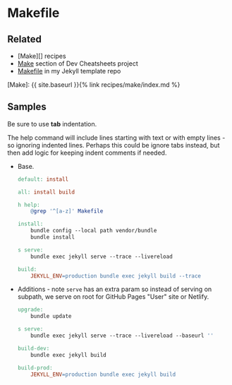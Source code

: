 # Makefile


## Related

- [Make][] recipes
- [Make](https://michaelcurrin.github.io/dev-cheatsheets/cheatsheets/make/) section of Dev Cheatsheets project
- [Makefile](https://github.com/MichaelCurrin/jekyll-blog-demo/blob/master/Makefile) in my Jekyll template repo

[Make]: {{ site.baseurl }}{% link recipes/make/index.md %}


## Samples

Be sure to use **tab** indentation.

The help command will include lines starting with text or with empty lines - so ignoring indented lines. Perhaps this could be ignore tabs instead, but then add logic for keeping indent comments if needed.

- Base.
    ```makefile
    default: install

    all: install build

    h help:
        @grep '^[a-z]' Makefile

    install:
        bundle config --local path vendor/bundle
        bundle install

    s serve:
        bundle exec jekyll serve --trace --livereload

    build:
        JEKYLL_ENV=production bundle exec jekyll build --trace
    ```
- Additions - note `serve` has an extra param so instead of serving on subpath, we serve on root for GitHub Pages "User" site or Netlify.
    ```makefile
    upgrade:
    	bundle update

    s serve:
    	bundle exec jekyll serve --trace --livereload --baseurl ''

    build-dev:
    	bundle exec jekyll build

    build-prod:
    	JEKYLL_ENV=production bundle exec jekyll build
    ```
